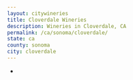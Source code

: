 ```yaml
---
layout: citywineries
title: Cloverdale Wineries
description: Wineries in Cloverdale, CA
permalink: /ca/sonoma/cloverdale/
state: ca
county: sonoma
city: cloverdale
---
```

-
